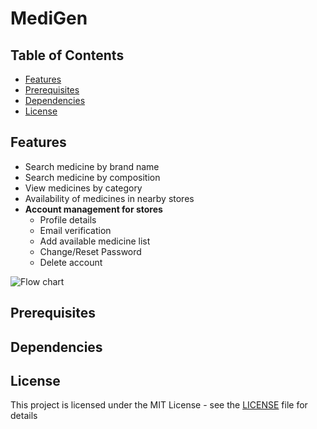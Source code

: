 # MediGen



Table of Contents
-----------------

- [Features](#features)
- [Prerequisites](#prerequisites)
- [Dependencies](#dependencies)
- [License](#license)

Features
--------

- Search medicine by brand name
- Search medicine by composition
- View medicines by category
- Availability of medicines in nearby stores
- **Account management for stores**
  - Profile details
  - Email verification
  - Add available medicine list
  - Change/Reset Password
  - Delete account

![Flow chart](https://i.imgur.com/JGEm0Iq.jpg)

Prerequisites
-------------

Dependencies
------------

License
-------

This project is licensed under the MIT License - see the [LICENSE](LICENSE) file for details
